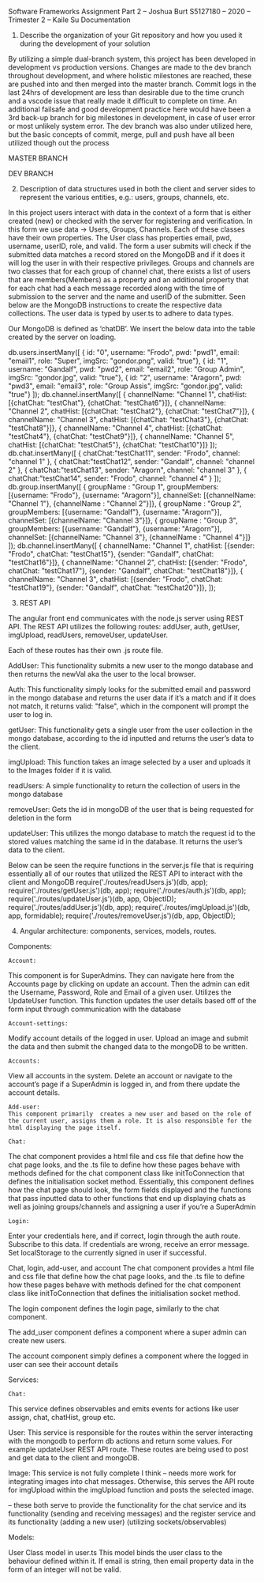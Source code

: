 Software Frameworks Assignment Part 2 – Joshua Burt
S5127180 – 2020 – Trimester 2 – Kaile Su
Documentation
1)	Describe the organization of your Git repository and how you used it during the
development of your solution

By utilizing a simple dual-branch system, this project has been developed in development vs production versions. Changes are made to the dev branch throughout development, and where holistic milestones are reached, these are pushed into and then merged into the master branch. Commit logs in the last 24hrs of development are less than desirable due to the time crunch and a vscode issue that really made it difficult to complete on time. An additional failsafe and good development practice here would have been a 3rd back-up branch for big milestones in development, in case of user error or most unlikely system error. The dev branch was also under utilized here, but the basic concepts of commit, merge, pull and push have all been utilized though out the process 

MASTER BRANCH 


DEV BRANCH 


2)	Description of data structures used in both the client and server sides to represent
the various entities, e.g.: users, groups, channels, etc.

In this project users interact with data in the context of a form that is either created (new) or checked with the server for registering and verification. In this form we use data -> Users, Groups, Channels. Each of these classes have their own properties. The User class has properties email, pwd, username, userID, role, and valid. The form a user submits will check if the submitted data matches a record stored on the MongoDB and if it does it will log the user in with their respective privileges. Groups and channels are two classes that  for each group of channel chat, there exists a list of users that are members(Members) as a property and an additional property that for each chat had a each message recorded along with the time of submission to the server and the name and userID of the submitter. 
Seen below are the MongoDB instructions to create the respective data collections. The user data is typed by user.ts to adhere to data types. 

Our MongoDB is defined as ‘chatDB’. We insert the below data into the table created by the server on loading. 

db.users.insertMany([
{ id: "0", username: "Frodo", pwd: "pwd1", email: "email1", role: "Super", imgSrc: "gondor.png", valid: "true"},
{ id: "1", username: "Gandalf", pwd: "pwd2", email: "email2", role: "Group Admin", imgSrc: "gondor.jpg", valid: "true"},
{ id: "2", username: "Aragorn", pwd: "pwd3", email: "email3", role: "Group Assis", imgSrc: "gondor.jpg", valid: "true"}
]);
db.channel.insertMany([
{ channelName: "Channel 1", chatHist: [{chatChat: "testChat"}, {chatChat: "testChat6"}]},
{ channelName: "Channel 2", chatHist: [{chatChat: "testChat2"}, {chatChat: "testChat7"}]},
{ channelName: "Channel 3", chatHist: [{chatChat: "testChat3"}, {chatChat: "testChat8"}]},
{ channelName: "Channel 4", chatHist: [{chatChat: "testChat4"}, {chatChat: "testChat9"}]},
{ channelName: "Channel 5", chatHist: [{chatChat: "testChat5"}, {chatChat: "testChat10"}]}
]);
db.chat.insertMany([
{ chatChat:"testChat11", sender: "Frodo", channel: "channel 1" },
{ chatChat:"testChat12", sender: "Gandalf", channel: "channel 2" },
{ chatChat:"testChat13", sender: "Aragorn", channel: "channel 3" },
{ chatChat:"testChat14", sender: "Frodo", channel: "channel 4" }
]);
db.group.insertMany([
{ groupName : "Group 1", groupMembers: [{username: "Frodo"}, {username: "Aragorn"}], channelSet: [{channelName: "Channel 1"}, {channelName : "Channel 2"}]},
{ groupName : "Group 2", groupMembers: [{username: "Gandalf"}, {username: "Aragorn"}], channelSet: [{channelName: "Channel 3"}]},
{ groupName : "Group 3", groupMembers: [{username: "Gandalf"}, {username: "Aragorn"}], channelSet: [{channelName: "Channel 3"}, {channelName : "Channel 4"}]}
]);
db.channel.insertMany([
{ channelName: "Channel 1", chatHist: [{sender: "Frodo", chatChat: "testChat15"}, {sender: "Gandalf", chatChat: "testChat16"}]},
{ channelName: "Channel 2", chatHist: [{sender: "Frodo", chatChat: "testChat17"}, {sender: "Gandalf", chatChat: "testChat18"}]},
{ channelName: "Channel 3", chatHist: [{sender: "Frodo", chatChat: "testChat19"}, {sender: "Gandalf", chatChat: "testChat20"}]},
]);

3)	REST API

The angular front end communicates with the node.js server using REST API. The REST API utilizes the following routes: addUser, auth, getUser, imgUpload, readUsers, removeUser, updateUser. 

Each of these routes has their own .js route file. 

AddUser: This functionality submits a new user to the mongo database and then returns the newVal aka the user to the local browser. 

Auth: This functionality simply looks for the submitted email and password in the mongo database and returns the user data if it’s a match  and if it does not match, it returns valid: "false", which in the component will prompt the user to log in.

getUser: This functionality gets a single user from the user collection in the mongo database, according to the id inputted and returns the user’s data to the client.

imgUpload: This function takes an image selected by a user and uploads it to the Images folder if it is valid.

readUsers: A simple functionality to return the collection of users in the mongo database

removeUser: Gets the id in mongoDB of the user that is being requested for deletion in the form

updateUser: This utilizes the mongo database to match the request id to the stored values matching the same id in the database. It returns the user’s data to the client.



Below can be seen the require functions in the server.js file that is requiring essentially all of     our routes that utilized the REST API to interact with the client and MongoDB
    require('./routes/readUsers.js')(db, app);
    require('./routes/getUser.js')(db, app);
    require('./routes/auth.js')(db, app);
    require('./routes/updateUser.js')(db, app, ObjectID);
    require('./routes/addUser.js')(db, app);
    require('./routes/imgUpload.js')(db, app, formidable);
    require('./routes/removeUser.js')(db, app, ObjectID);


4)	Angular architecture: components, services, models, routes.


Components:

	Account:
This component is for SuperAdmins. They can navigate here from the Accounts page by clicking on update an account. Then the admin can edit the Username, Password, Role and Email of a given user. Utilizes the UpdateUser function. This function updates the user details based off of the form input through communication with the database
	
	Account-settings: 
Modify account details of the logged in user. Upload an image and submit the data and then submit the changed data to the mongoDB to be written.
	
	Accounts:
View all accounts in the system. Delete an account or navigate to the  account’s page if a SuperAdmin is logged in, and from there update the account details. 
	

	Add-user:
	This component primarily  creates a new user and based on the role of the current user, assigns them a role. It is also responsible for the html displaying the page itself. 
	
	Chat:
 The chat component provides a html file and css file that define how the chat page looks, and the .ts file to define how these pages behave with methods defined for the chat component class like initToConnection that defines the initialisation socket method. Essentially, this component defines how the chat page should look, the form fields displayed and the functions that pass inputted data to other functions that end up displaying chats as well as joining groups/channels and assigning a user if you’re a SuperAdmin


	Login:
Enter your credentials here, and if correct, login through the auth route. Subscribe to this data. If credentials are wrong, receive an error message. Set localStorage to the currently signed in user if successful. 








 Chat, login, add-user, and account
The chat component provides a html file and css file that define how the chat page looks, and the .ts file to define how these pages behave with methods defined for the chat component class like initToConnection that defines the initialisation socket method. 

The login component defines the login page, similarly to the chat component. 

The add_user component defines a component where a super admin can create new users. 

The account component simply defines a component where the logged in user can see their account details




Services:

 	Chat: 
This service defines observables and emits events for actions like user assign, chat, chatHist, group etc. 

User: 
This service is responsible for the routes within the server interacting with the mongodb to perform db actions and return some values. For example updateUser REST API route. These routes are being used to post and get data to the client and mongoDB. 

Image:
This service is not fully complete I think – needs more work for integrating images into chat messages. Otherwise, this serves the API route for imgUpload within the imgUpload function and posts the selected image. 


 – these both serve to provide the functionality for the chat service and its functionality (sending and receiving messages) and the register service and its functionality (adding a new user) (utilizing sockets/observables) 



Models:
 
User Class model in user.ts 
This model binds the user class to the behaviour defined within it. If email is string, then email property data in the form of an integer will not be valid. 

